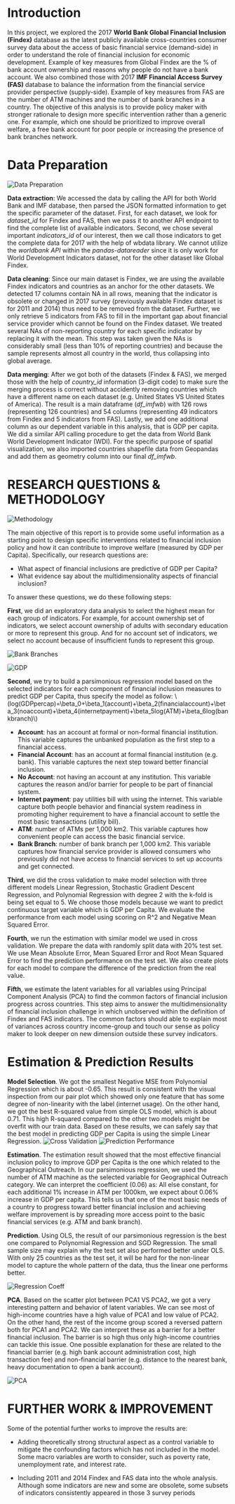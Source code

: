 <h1>Introduction</h1>
<p>In this project, we explored the 2017 <strong>World Bank Global Financial Inclusion (Findex)</strong> database as the latest publicly available cross-countries consumer survey data about the access of basic financial service (demand-side) in order to understand the role of financial inclusion for economic development. Example of key measures from Global Findex are the % of bank account ownership and reasons why people do not have a bank account. We also combined those with 2017 <strong>IMF Financial Access Survey (FAS)</strong> database to balance the information from the financial service provider perspective (supply-side). Example of key measures from FAS are the number of ATM machines and the number of bank branches in a country. The objective of this analysis is to provide policy maker with stronger rationale to design more specific intervention rather than a generic one. For example, which one should be prioritized to improve overall welfare, a free bank account for poor people or increasing the presence of bank branches network.</p>
<h1>Data Preparation</h1>
<p><img alt="Data Preparation" src="/images/data_preparation.jpg"></p>
<p><strong>Data extraction</strong>: We accessed the data by calling the API for both World Bank and IMF database, then parsed the JSON formatted information to get the specific parameter of the dataset. First, for each dataset, we look for <em>dataset_id</em> for Findex and FAS, then we pass it to another API endpoint to find the complete list of available indicators. Second, we chose several important <em>indicators_id</em> of our interest, then we call those indicators to get the complete data for 2017 with the help of wbdata library. We cannot utilize the <em>worldbank API</em> within the <em>pandas-datareader</em> since it is only work for World Development Indicators dataset, not for the other dataset like Global Findex.</p>
<p><strong>Data cleaning</strong>: Since our main dataset is Findex, we are using the available Findex indicators and countries as an anchor for the other datasets. We detected 17 columns contain NA in all rows, meaning that the indicator is obsolete or changed in 2017 survey (previously available Findex dataset is for 2011 and 2014) thus need to be removed from the dataset. Further, we only retrieve 5 indicators from FAS to fill in the important gap about financial service provider which cannot be found on the Findex dataset. We treated several NAs of non-reporting country for each specific indicator by replacing it with the mean. This step was taken given the NAs is considerably small (less than 10% of reporting countries) and because the sample represents almost all country in the world, thus collapsing into global average.</p>
<p><strong>Data merging</strong>: After we got both of the datasets (Findex &amp; FAS), we merged those with the help of <em>country_id</em> information (3-digit code) to make sure the merging process is correct without accidently removing countries which have a different name on each dataset (e.g. United States VS United States of America). The result is a main dataframe (<em>df_imfwb</em>) with 126 rows (representing 126 countries) and 54 columns (representing 49 indicators from Findex and 5 indicators from FAS). Lastly, we add one additional column as our dependent variable in this analysis, that is GDP per capita. We did a similar API calling procedure to get the data from World Bank World Development Indicator (WDI). For the specific purpose of spatial visualization, we also imported countries shapefile data from Geopandas and add them as geometry column into our final <em>df_imfwb</em>.</p>
<h1>RESEARCH QUESTIONS &amp; METHODOLOGY</h1>
<p><img alt="Methodology" src="/images/methodology.jpg"></p>
<p>The main objective of this report is to provide some useful information as a starting point to design specific interventions related to financial inclusion policy and how it can contribute to improve welfare (measured by GDP per Capita). Specifically, our research questions are:</p>
<ul>
<li>What aspect of financial inclusions are predictive of GDP per Capita?</li>
<li>What evidence say about the multidimensionality aspects of financial inclusion?</li>
</ul>
<p>To answer these questions, we do these following steps:</p>
<p><strong>First</strong>, we did an exploratory data analysis to select the highest mean for each group of indicators. For example, for account ownership set of indicators, we select account ownership of adults with secondary education or more to represent this group. And for no account set of indicators, we select no account because of insufficient funds to represent this group.</p>
<p><img alt="Bank Branches" src="/images/map_bankbranches.png"></p>
<p><img alt="GDP" src="/images/map_gdp.png"></p>
<p><strong>Second</strong>, we try to build a parsimonious regression model based on the selected indicators for each component of financial inclusion measures to predict GDP per Capita, thus specify the model as follow: 
<span class="math">\(log(GDPpercap)=\beta_0+\beta_1(account)+\beta_2(financialaccount)+\beta_3(noaccount)+\beta_4(internetpayment)+\beta_5log(ATM)+\beta_6log(bankbranch)\)</span></p>
<ul>
<li><strong>Account</strong>: has an account at formal or non-formal financial institution. This variable captures the unbanked population as the first step to a financial access.</li>
<li><strong>Financial Account</strong>: has an account at formal financial institution (e.g. bank). This variable captures the next step toward better financial inclusion.</li>
<li><strong>No Account</strong>: not having an account at any institution. This variable captures the reason and/or barrier for people to be part of financial system.</li>
<li><strong>Internet payment</strong>: pay utilities bill with using the internet. This variable capture both people behavior and financial system readiness in promoting higher requirement to have a financial account to settle the most basic transactions (utility bill).</li>
<li><strong>ATM</strong>: number of ATMs per 1,000 km2. This variable captures how convenient people can access the basic financial service.</li>
<li><strong>Bank Branch</strong>: number of bank branch per 1,000 km2. This variable captures how financial service provider is allowed consumers who previously did not have access to financial services to set up accounts and get connected.</li>
</ul>
<p><strong>Third</strong>, we did the cross validation to make model selection with three different models Linear Regression, Stochastic Gradient Descent Regression, and Polynomial Regression with degree 2 with the k-fold is being set equal to 5. We choose those models because we want to predict continuous target variable which is GDP per Capita. We evaluate the performance from each model using scoring on R^2 and Negative Mean Squared Error.</p>
<p><strong>Fourth</strong>, we run the estimation with similar model we used in cross validation. We prepare the data with randomly split data with 20% test set. We use Mean Absolute Error, Mean Squared Error and Root Mean Squared Error to find the prediction performance on the test set. We also create plots for each model to compare the difference of the prediction from the real value.</p>
<p><strong>Fifth</strong>, we estimate the latent variables for all variables using Principal Component Analysis (PCA) to find the common factors of financial inclusion progress across countries. This step aims to answer the multidimensionality of financial inclusion challenge in which unobserved within the definition of Findex and FAS indicators. The common factors should able to explain most of variances across country income-group and touch our sense as policy maker to look deeper on new dimension outside these survey indicators.</p>
<h1>Estimation &amp; Prediction Results</h1>
<p><strong>Model Selection</strong>. We got the smallest Negative MSE from Polynomial Regression which is about -0.65. This result is consistent with the visual inspection from our pair plot which showed only one feature that has some degree of non-linearity with the label (internet usage). On the other hand, we got the best R-squared value from simple OLS model, which is about 0.71. This high R-squared compared to the other two models might be overfit with our train data. Based on these results, we can safely say that the best model in predicting GDP per Capita is using the simple Linear Regression.
<img alt="Cross Validation" src="/images/cv.jpg">
<img alt="Prediction Performance" src="/images/performance.jpg"></p>
<p><strong>Estimation</strong>. The estimation result showed that the most effective financial inclusion policy to improve GDP per Capita is the one which related to the Geographical Outreach. In our parsimonious regression, we used the number of ATM machine as the selected variable for Geographical Outreach category. We can interpret the coefficient (0.06) as: All else constant, for each additional 1% increase in ATM per 1000km, we expect about 0.06% increase in GDP per capita. This tells us that one of the most basic needs of a country to progress toward better financial inclusion and achieving welfare improvement is by spreading more access point to the basic financial services (e.g. ATM and bank branch).</p>
<p><strong>Prediction</strong>. Using OLS, the result of our parsimonious regression is the best one compared to Polynomial Regression and SGD Regression. The small sample size may explain why the test set also performed better under OLS. With only 25 countries as the test set, it will be hard for the non-linear model to capture the whole pattern of the data, thus the linear one performs better.</p>
<p><img alt="Regression Coeff" src="/images/regression.jpg"></p>
<p><strong>PCA</strong>. Based on the scatter plot between PCA1 VS PCA2, we got a very interesting pattern and behavior of latent variables. We can see most of high-income countries have a high value of PCA1 and low value of PCA2. On the other hand, the rest of the income group scored a reversed pattern both for PCA1 and PCA2. We can interpret these as a barrier for a better financial inclusion. The barrier is so high thus only high-income countries can tackle this issue. One possible explanation for these are related to the financial barrier (e.g. high bank account administration cost, high transaction fee) and non-financial barrier (e.g. distance to the nearest bank, heavy documentation to open a bank account).</p>
<p><img alt="PCA" src="/images/PCA.png"></p>
<h1>FURTHER WORK &amp; IMPROVEMENT</h1>
<p>Some of the potential further works to improve the results are:</p>
<ul>
<li>
<p>Adding theoretically strong structural aspect as a control variable to mitigate the confounding factors which has not included in the model. Some macro variables are worth to consider, such as poverty rate, unemployment rate, and interest rate.</p>
</li>
<li>
<p>Including 2011 and 2014 Findex and FAS data into the whole analysis. Although some indicators are new and some are obsolete, some subsets of indicators consistently appeared in those 3 survey periods</p>
</li>
</ul>
